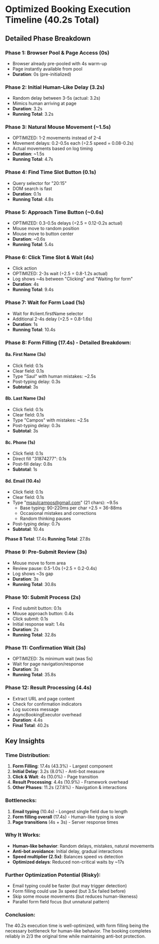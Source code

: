 # Optimized Booking Execution Timeline (40.2s Total)

## Detailed Phase Breakdown

### Phase 1: Browser Pool & Page Access (0s)
- Browser already pre-pooled with 4s warm-up
- Page instantly available from pool
- **Duration**: 0s (pre-initialized)

### Phase 2: Initial Human-Like Delay (3.2s)
- Random delay between 3-5s (actual: 3.2s)
- Mimics human arriving at page
- **Duration**: 3.2s
- **Running Total**: 3.2s

### Phase 3: Natural Mouse Movement (~1.5s)
- OPTIMIZED: 1-2 movements instead of 2-4
- Movement delays: 0.2-0.5s each (÷2.5 speed = 0.08-0.2s)
- Actual movements based on log timing
- **Duration**: ~1.5s
- **Running Total**: 4.7s

### Phase 4: Find Time Slot Button (0.1s)
- Query selector for "20:15"
- DOM search is fast
- **Duration**: 0.1s
- **Running Total**: 4.8s

### Phase 5: Approach Time Button (~0.6s)
- OPTIMIZED: 0.3-0.5s delays (÷2.5 = 0.12-0.2s actual)
- Mouse move to random position
- Mouse move to button center
- **Duration**: ~0.6s
- **Running Total**: 5.4s

### Phase 6: Click Time Slot & Wait (4s)
- Click action
- OPTIMIZED: 2-3s wait (÷2.5 = 0.8-1.2s actual)
- Log shows ~4s between "Clicking" and "Waiting for form"
- **Duration**: 4s
- **Running Total**: 9.4s

### Phase 7: Wait for Form Load (1s)
- Wait for #client\.firstName selector
- Additional 2-4s delay (÷2.5 = 0.8-1.6s)
- **Duration**: 1s
- **Running Total**: 10.4s

### Phase 8: Form Filling (17.4s) - Detailed Breakdown:

#### 8a. First Name (3s)
- Click field: 0.1s
- Clear field: 0.1s
- Type "Saul" with human mistakes: ~2.5s
- Post-typing delay: 0.3s
- **Subtotal**: 3s

#### 8b. Last Name (3s)
- Click field: 0.1s
- Clear field: 0.1s
- Type "Campos" with mistakes: ~2.5s
- Post-typing delay: 0.3s
- **Subtotal**: 3s

#### 8c. Phone (1s)
- Click field: 0.1s
- Direct fill "31874277": 0.1s
- Post-fill delay: 0.8s
- **Subtotal**: 1s

#### 8d. Email (10.4s)
- Click field: 0.1s
- Clear field: 0.1s
- Type "msaulcampos@gmail.com" (21 chars): ~9.5s
  - Base typing: 90-220ms per char ÷2.5 = 36-88ms
  - Occasional mistakes and corrections
  - Random thinking pauses
- Post-typing delay: 0.7s
- **Subtotal**: 10.4s

**Phase 8 Total**: 17.4s
**Running Total**: 27.8s

### Phase 9: Pre-Submit Review (3s)
- Mouse move to form area
- Review pause: 0.5-1.0s (÷2.5 = 0.2-0.4s)
- Log shows ~3s gap
- **Duration**: 3s
- **Running Total**: 30.8s

### Phase 10: Submit Process (2s)
- Find submit button: 0.1s
- Mouse approach button: 0.4s
- Click submit: 0.1s
- Initial response wait: 1.4s
- **Duration**: 2s
- **Running Total**: 32.8s

### Phase 11: Confirmation Wait (3s)
- OPTIMIZED: 3s minimum wait (was 5s)
- Wait for page navigation/response
- **Duration**: 3s
- **Running Total**: 35.8s

### Phase 12: Result Processing (4.4s)
- Extract URL and page content
- Check for confirmation indicators
- Log success message
- AsyncBookingExecutor overhead
- **Duration**: 4.4s
- **Final Total**: 40.2s

## Key Insights

### Time Distribution:
1. **Form Filling**: 17.4s (43.3%) - Largest component
2. **Initial Delay**: 3.2s (8.0%) - Anti-bot measure
3. **Click & Wait**: 4s (10.0%) - Page transition
4. **Result Processing**: 4.4s (10.9%) - Framework overhead
5. **Other Phases**: 11.2s (27.8%) - Navigation & interactions

### Bottlenecks:
1. **Email typing** (10.4s) - Longest single field due to length
2. **Form filling overall** (17.4s) - Human-like typing is slow
3. **Page transitions** (4s + 3s) - Server response times

### Why It Works:
- **Human-like behavior**: Random delays, mistakes, natural movements
- **Anti-bot avoidance**: Initial delay, gradual interactions
- **Speed multiplier (2.5x)**: Balances speed vs detection
- **Optimized delays**: Reduced non-critical waits by ~17s

### Further Optimization Potential (Risky):
- Email typing could be faster (but may trigger detection)
- Form filling could use 3x speed (but 3.5x failed before)
- Skip some mouse movements (but reduces human-likeness)
- Parallel form field focus (but unnatural pattern)

### Conclusion:
The 40.2s execution time is well-optimized, with form filling being the necessary bottleneck for human-like behavior. The booking completes reliably in 2/3 the original time while maintaining anti-bot protection.